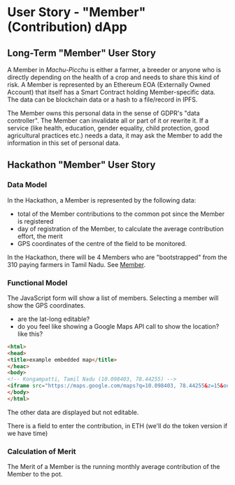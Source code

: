 # User Story - "Member" (Contribution) dApp
## Long-Term "Member" User Story
A Member in _Machu-Picchu_ is either a farmer, a breeder or anyone who is directly depending on the health of a crop and needs to share this kind of risk. A Member is represented by an Ethereum EOA (Externally Owned Account) that itself has a Smart Contract holding Member-specific data. The data can be blockchain data or a hash to a file/record in IPFS. 

The Member owns this personal data in the sense of GDPR's "data controller". The Member can invalidate all or part of it or rewrite it. If a service (like health, education, gender equality, child protection, good agricultural practices etc.) needs a data, it may ask the Member to add the information in this set of personal data.

## Hackathon "Member" User Story
### Data Model
In the Hackathon, a Member is represented by the following data:
* total of the Member contributions to the common pot since the Member is registered
* day of registration of the Member, to calculate the average contribution effort, the merit
* GPS coordinates of the centre of the field to be monitored.

In the Hackathon, there will be 4 Members who are "bootstrapped" from the 310 paying farmers in Tamil Nadu. See [Member](https://github.com/Machu-Pichu/Top-Level/tree/master/Bootcamp/ETHOnline#specs-of-the-simplistic-dapp).

### Functional Model
The JavaScript form will show a list of members. Selecting a member will show the GPS coordinates.
* are the lat-long editable?
* do you feel like showing a Google Maps API call to show the location? like this?
```html
<html>
<head>
<title>example embedded map</title>
</heac>
<body>
<!-- Kongampatti, Tamil Nadu (10.098403, 78.44255) -->
<iframe src="https://maps.google.com/maps?q=10.098403, 78.44255&z=15&output=embed" width="360" height="270" frameborder="0" style="border:0"></iframe>
</body>
</html>
```
The other data are displayed but not editable.

There is a field to enter the contribution, in ETH (we'll do the token version if we have time)

### Calculation of Merit
The Merit of a Member is the running monthly average contribution of the Member to the pot.
